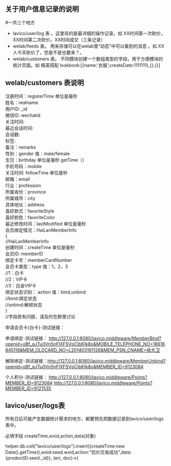 ## 关于用户信息记录的说明

#一共三个地方
- lavico/user/log 表 。这里存的是最详细的操作记录。如 XX时间第一次砍价，XX时间第二次砍价。XX时间成交（三条记录）
- welab/feeds 表。 用来存储可以在welab里“动态”中可以看到的消息  。如 XX人今天砍价了，您是不是也要来？。
- welab/customers 表。 不同模块创建一个数组类型的字段，用于方便模块的统计页面。如 精英搭配  lookbook:[{name:'衣服',createDate:1111111},{},{}]





<h2>welab/customers 表说明</h2>
注册时间：registerTime 单位是毫秒<br/>
姓名：realname<br/>
用户ID: _id<br/>
微信ID: wechatid<br/>
关注时间:<br/>
最近会话时间:<br/>
会话数:<br/>
标签:<br/>
备注：remarks<br/>
性别：gender     值：male/female<br/>
生日：birthday   单位是毫秒 getTime（）<br/>
手机号码：mobile<br/>
关注时间: followTime 单位是秒<br/>
邮箱：email<br/>
行业：profession<br/>
所属省份：province<br/>
所属城市：city<br/>
具体地址：address<br/>
喜好款式：favoriteStyle<br/>
喜好颜色：favoriteColor<br/>
最近修改时间：lastModified 单位是毫秒<br/>
会员绑定情况：HaiLanMemberInfo<br/>
	     {<br/>
		//HaiLanMemberInfo<br/>
	        创建时间：createTime 单位是毫秒<br/>
		会员ID: memberID<br/>
		绑定卡号：memberCardNumber<br/>
		会员卡类型：type 值：1，2，3<br/>
		//1：白卡<br/>
		//2：VIP卡<br/>
		//3：白金VIP卡<br/>
 	        绑定状态识别： action 值：bind,unbind<br/>
		//bind:绑定状态<br/>
		//unbind:解绑状态<br/>
		}<br/>
//字段若有问题，请及时在群里讨论<br/>

申请会员卡{白卡}-测试链接：

申请绑定-测试链接：
http://127.0.0.1:8080/lavico.middleware/MemberBind?openid=oBf_qJTu0Vn5nFlXFSVpCIbKIk8o&MOBILE_TELEPHONE_NO=18616845116&MEM_OLDCARD_NO=L201403191126&MEM_PSN_CNAME=徐大卫


解除绑定-测试链接：http://127.0.0.1:8080/lavico.middleware/MemberUnbind?openid=oBf_qJTu0Vn5nFlXFSVpCIbKIk8o&MEMBER_ID=9123084

个人积分-测试链接：
http://127.0.0.1:8080/lavico.middleware/Points?MEMBER_ID=9123084
http://127.0.0.1:8080/lavico.middleware/Points?MEMBER_ID=9121535

<h2>lavico/user/logs表</h2>
所有日后可能产生数据统计需求的地方，都要预先把数据记录到lavico/user/logs表中。

必填字段 createTime,wxid,action,data(对象)

helper.db.coll("lavico/user/logs").insert({createTime:new Date().getTime(),wxid:seed.wxid,action:"侃价交易成功",data:{prodoctID:seed._id}}, (err, doc)->)
